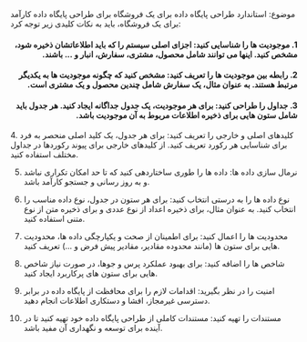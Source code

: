 موضوع: استاندارد طراحی پایگاه داده برای یک فروشگاه
برای طراحی پایگاه داده کارآمد برای یک فروشگاه، باید به نکات کلیدی زیر توجه کرد:
<h4 dir="rtl"> 1. موجودیت ها را شناسایی کنید: اجزای اصلی سیستم را که باید اطلاعاتشان ذخیره شود، مشخص کنید. اینها می توانند شامل محصول، مشتری، سفارش، انبار و ... باشند.
</h4>
<h4 dir="rtl">2. رابطه بین موجودیت ها را تعریف کنید: مشخص کنید که چگونه موجودیت ها به یکدیگر مرتبط هستند. به عنوان مثال، یک سفارش شامل چندین محصول و یک مشتری است.
</h4>
<h4 dir="rtl">3. جداول را طراحی کنید: برای هر موجودیت، یک جدول جداگانه ایجاد کنید. هر جدول باید شامل ستون هایی برای ذخیره اطلاعات مربوط به آن موجودیت باشد.
</h4>
4. کلیدهای اصلی و خارجی را تعریف کنید:
برای هر جدول، یک کلید اصلی منحصر به فرد برای شناسایی هر رکورد تعریف کنید. از کلیدهای خارجی برای پیوند رکوردها در جداول مختلف استفاده کنید.

5. نرمال سازی داده ها:
داده ها را طوری ساختاردهی کنید که تا حد امکان تکراری نباشد و به روز رسانی و جستجو کارآمد باشد.

6. نوع داده ها را به درستی انتخاب کنید:
برای هر ستون در جدول، نوع داده مناسب را انتخاب کنید. به عنوان مثال، برای ذخیره اعداد از نوع عددی و برای ذخیره متن از نوع متنی استفاده کنید.

7. محدودیت ها را اعمال کنید:
برای اطمینان از صحت و یکپارچگی داده ها، محدودیت هایی برای ستون ها (مانند محدوده مقادیر، مقادیر پیش فرض و ...) تعریف کنید.

8. شاخص ها را اضافه کنید:
برای بهبود عملکرد پرس و جوها، در صورت نیاز شاخص هایی برای ستون های پرکاربرد ایجاد کنید.

9. امنیت را در نظر بگیرید:
اقدامات لازم را برای محافظت از پایگاه داده در برابر دسترسی غیرمجاز، افشا و دستکاری اطلاعات انجام دهید.

10. مستندات را تهیه کنید:
مستندات کاملی از طراحی پایگاه داده خود تهیه کنید تا در آینده برای توسعه و نگهداری آن مفید باشد.
